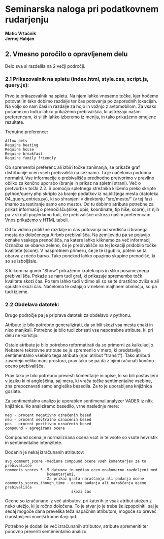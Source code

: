# Seminarska naloga pri podatkovnem rudarjenju  
**Matic Vrtačnik  
Jernej Habjan**  

## 2. Vmesno poročilo o opravljenem delu
Delo sva si razdelila na 2 večji področji.



### 2.1 Prikazovalnik na spletu (index.html, style.css, script.js, query.js):
Prvo je prikazovalnik na spletu. Na njem lahko vnesemo točke, kjer hočemo potovati in tako dobimo razdalje ter čas potovanja po zaporednih lokacijah. Na voljo so nam časi in razdalje za hojo in vožnjo z avtomobilom. Za vsako posamezno točko lahko prikažemo prebivališča, ki ustrezajo našim preferencam, ki si jih lahko izberemo iz menija, in tako prikažemo omejene rezultate.

Trenutne preference:
```
Allow pets
Require heating
Require house
Require breakfast
Require family friendly
```

Ob spremembi preferenc ali izbiri točke zanimanja, se prikaže graf distribucije ocen vseh prebivališč 
na seznamu. Ta je načeloma podobna normalni. Vse informacije o prebivališču predhodno pretvorimo v pravilno obliko za končno uporabo (branje in prikaz na spletni strani). Več o pretvorbi v točki 2.2. S pomočjo spletnega strežnika kličemo preko skripte python/query.php skripto za branje podatkov iz najbližjega mesta (datoteka 04_query_entries.py), ki so shranjeni v direktoriju "src/mesto/" (v tej fazi imamo za testiranje samo eno mesto). Od tu dobimo atribute potrebne za
prikaz informacij o prenočišču(slike, opis, koordinate, tip hiše, score), iz njih pa v skripti pogledamo tudi, če prebivališče ustreza našim preferencam. Vnos prikažemo v HTML tabeli.

Od tu vidimo približne razdalje in čas potovanja od središča izbranega mesta do določenega Airbnb prebivališča. Na zemljevidu pa se pojavijo oznake vsakega prenočišča, na katere lahko kliknemo za več informacij. Označba se obarva zeleno, če je prebivališče na tej lokaciji pridobilo točke kvalitete (score). V nasprotnem primeru, če je te izgubilo, potem se ta obarva z rdečo barvo. Tako ponekod lahko opazimo skupine prenočišč, ki so se izboljšale.

S klikom na gumb "Show" prikažemo kratek opis in sliko posameznega prebivališča. Pokaže se nam tudi graf, ki prikazuje spremembo točk kvalitete skozi čas. Po tem lahko tudi vidimo ali so se te drastično zvišale ali spustile skozi čas. Načeloma te ostajajo v nekem majhnem območju, so pa tudi izjeme.


### 2.2 Obdelava datotek:
Drugo področje pa je priprava datotek za obdelavo v pythonu. 

Atribute je bilo potrebno generalizirati, da so bili skozi vsa mesta enaki in niso manjkali. Potrebno je bilo tudi 
zbrisati vse nepotrebne atribute, ki pri delu ne koristijo.

Ostale atribute je bilo potrebno reformatirati da so primerni za kalkulacijo. Nekatere tekstovne atribute se je
spremenilo v mero, ki predstavlja sentimentalno vsebino tega atributa (npr. atribut "transit"). Tako atributi
zasedejo veliko manj prostora, prav tako se pa da z njimi računati končno oceno prebivališča.

Prav tako je bilo potrebno prevesti komentarje in opise, ki so bili postavljeni v jeziku ki ni angleščina, saj
mera, ki vrača točke sentimentalne vsebine, zna prepoznavati samo angleška besedila. Za to je uporabljena 
knjižnica goslate.

Za sentimentalno analizo je uporablen sentimenal analyzer VADER iz nltk knjižnice. Ko analiziramo besedilo, vrne
naslednje mere:
```
neg - procent negativno označenih besed
neu - procent nevtralno označenih besed
pos - procent pozitivno označenih besed
compound - agregirana ocena
```
Compound ocena je normalizirana ocena vsot in te vsote so vsote hevristik in sentimentalne intenzitete.

Dodanih je nekaj izračunanih atributov:
```
avg_comment_score -mediana compound ocene vseh komentarjev za to prebivališče
comments_scores_5 -5 datumov in median ocen enakomerno razdeljeni med 
                   komentarjemi. 
                  -Za prikaz grafa naraščanja ali padanja ocene
comments_scores_though_time - ocena padanja ali naraščanja ocene prebivališča
                              skozi čas
```
Ocene so izračunane iz več atributov, pri katerih je vsak atribut utežen z neko utežjo, ki je ročno določena.
To je stvar jo je treba še izpopolniti, saj je sedaj mogoče dana prevelika teža napačnim atributom,
mogoče so preveč izpostavljeni novejši komentarji ipd.

Potrebno je dodati še več izračunanih atributov, atribute spremeniti ter ponovno preveriti sentimentalno analizo.